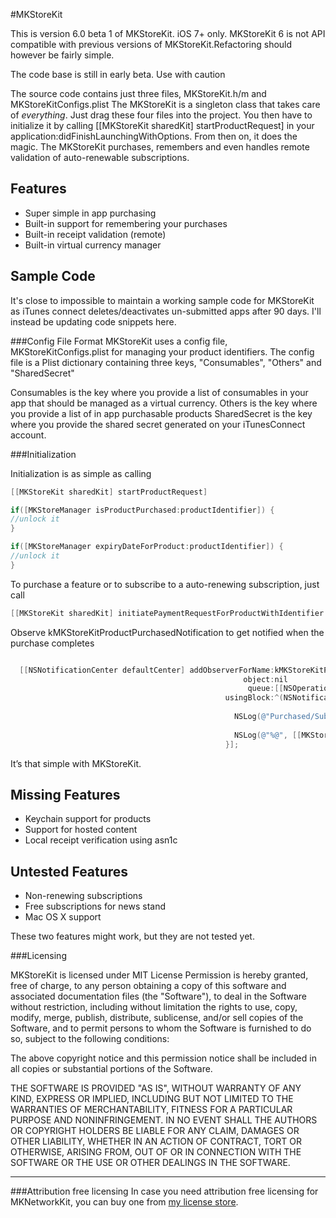 #MKStoreKit

This is version 6.0 beta 1 of MKStoreKit. iOS 7+ only. 
MKStoreKit 6 is not API compatible with previous versions of MKStoreKit.Refactoring should however be fairly simple.

The code base is still in early beta. Use with caution

The source code contains just three files, MKStoreKit.h/m and MKStoreKitConfigs.plist
The MKStoreKit is a singleton class that takes care of *everything*. Just drag these four files into the project. You then have to initialize it by calling [[MKStoreKit sharedKit] startProductRequest] in your application:didFinishLaunchingWithOptions. From then on, it does the magic. The MKStoreKit purchases, remembers and even handles remote validation of auto-renewable subscriptions.

## Features
* Super simple in app purchasing
* Built-in support for remembering your purchases
* Built-in receipt validation (remote)
* Built-in virtual currency manager

## Sample Code 

It's close to impossible to maintain a working sample code for MKStoreKit as iTunes connect deletes/deactivates un-submitted apps after 90 days. I'll instead be updating code snippets here.

###Config File Format
MKStoreKit uses a config file, MKStoreKitConfigs.plist for managing your product identifiers.
The config file is a Plist dictionary containing three keys, "Consumables", "Others" and "SharedSecret"

Consumables is the key where you provide a list of consumables in your app that should be managed as a virtual currency.
Others is the key where you provide a list of in app purchasable products
SharedSecret is the key where you provide the shared secret generated on your iTunesConnect account.

###Initialization

Initialization is as simple as calling

``` objective-c
[[MKStoreKit sharedKit] startProductRequest]
```

``` objective-c
if([MKStoreManager isProductPurchased:productIdentifier]) {
//unlock it
}
```

``` objective-c
if([MKStoreManager expiryDateForProduct:productIdentifier]) {
//unlock it
}
```

To purchase a feature or to subscribe to a auto-renewing subscription, just call

``` objective-c
[[MKStoreKit sharedKit] initiatePaymentRequestForProductWithIdentifier:productIdentifier];
```

Observe kMKStoreKitProductPurchasedNotification to get notified when the purchase completes

``` objective-c

  [[NSNotificationCenter defaultCenter] addObserverForName:kMKStoreKitProductPurchasedNotification
                                                    object:nil
                                                     queue:[[NSOperationQueue alloc] init]
                                                usingBlock:^(NSNotification *note) {
                                                  
                                                  NSLog(@"Purchased/Subscribed to product with id: %@", [note object]);
                                                  
                                                  NSLog(@"%@", [[MKStoreKit sharedKit] valueForKey:@"purchaseRecord"]);
                                                }];
```

It’s that simple with MKStoreKit. 


## Missing Features

* Keychain support for products
* Support for hosted content
* Local receipt verification using asn1c

## Untested Features

* Non-renewing subscriptions
* Free subscriptions for news stand
* Mac OS X support


These two features might work, but they are not tested yet.


###Licensing

MKStoreKit is licensed under MIT License
Permission is hereby granted, free of charge, to any person obtaining a copy
of this software and associated documentation files (the "Software"), to deal
in the Software without restriction, including without limitation the rights
to use, copy, modify, merge, publish, distribute, sublicense, and/or sell
copies of the Software, and to permit persons to whom the Software is
furnished to do so, subject to the following conditions:

The above copyright notice and this permission notice shall be included in
all copies or substantial portions of the Software.

THE SOFTWARE IS PROVIDED "AS IS", WITHOUT WARRANTY OF ANY KIND, EXPRESS OR
IMPLIED, INCLUDING BUT NOT LIMITED TO THE WARRANTIES OF MERCHANTABILITY,
FITNESS FOR A PARTICULAR PURPOSE AND NONINFRINGEMENT. IN NO EVENT SHALL THE
AUTHORS OR COPYRIGHT HOLDERS BE LIABLE FOR ANY CLAIM, DAMAGES OR OTHER
LIABILITY, WHETHER IN AN ACTION OF CONTRACT, TORT OR OTHERWISE, ARISING FROM,
OUT OF OR IN CONNECTION WITH THE SOFTWARE OR THE USE OR OTHER DEALINGS IN
THE SOFTWARE.

---
###Attribution free licensing
In case you need attribution free licensing for MKNetworkKit, you can buy one from [my license store](http://blog.mugunthkumar.com/license-store/).
